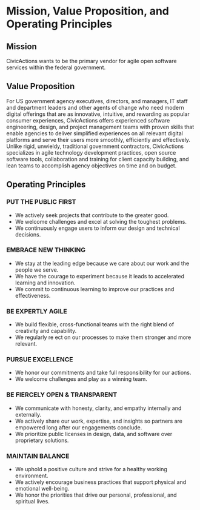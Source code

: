 # Mission, Value Proposition, and Operating Principles

## Mission

CivicActions wants to be the primary vendor for agile open software services within the federal government.

## Value Proposition

For US government agency executives, directors, and managers, IT staff and department leaders and other agents of change who need modern digital offerings that are as innovative, intuitive, and rewarding as popular consumer experiences, CivicActions offers experienced software engineering, design, and project management teams with proven skills that enable agencies to deliver simplified experiences on all relevant digital platforms and serve their users more smoothly, efficiently and effectively. Unlike rigid, unwieldy, traditional government contractors, CivicActions specializes in agile technology development practices, open source software tools, collaboration and training for client capacity building, and lean teams to accomplish agency objectives on time and on budget.


## Operating Principles

### PUT THE PUBLIC FIRST
* We actively seek projects that contribute to the greater good.
* We welcome challenges and excel at solving the toughest problems.
* We continuously engage users to inform our design and technical decisions.

### EMBRACE NEW THINKING
* We stay at the leading edge because we care about our work and the people we serve.
* We have the courage to experiment because it leads to accelerated learning and innovation.
* We commit to continuous learning to improve our practices and effectiveness.

### BE EXPERTLY AGILE
* We build flexible, cross-functional teams with the right blend of creativity and capability.
* We regularly re ect on our processes to make them stronger and more relevant.

### PURSUE EXCELLENCE
* We honor our commitments and take full responsibility for our actions.
* We welcome challenges and play as a winning team.

### BE FIERCELY OPEN & TRANSPARENT
* We communicate with honesty, clarity, and empathy internally and externally.
* We actively share our work, expertise, and insights so partners are empowered long after our engagements conclude.
* We prioritize public licenses in design, data, and software over proprietary solutions.

### MAINTAIN BALANCE
* We uphold a positive culture and strive for a healthy working environment.
* We actively encourage business practices that support physical and emotional well-being.
* We honor the priorities that drive our personal, professional, and spiritual lives.

